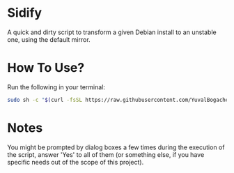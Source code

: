 # Sidify
A quick and dirty script to transform a given Debian install to an unstable one, using the default mirror.

# How To Use?
Run the following in your terminal:
```sh
sudo sh -c "$(curl -fsSL https://raw.githubusercontent.com/YuvalBogachev/sidify/master/sidify.sh)"
```
# Notes
You might be prompted by dialog boxes a few times during the execution of the script, answer 'Yes' to all of them (or something else, if you have specific needs out of the scope of this project).
